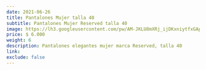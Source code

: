 ```yaml
---
date: 2021-06-26
title: Pantalones Mujer talla 40
subtitle: Pantalones Mujer Reserved talla 40
image: https://lh3.googleusercontent.com/pw/AM-JKLU8mXRj_ijDKxniytfxGAp2Uxkw3uaBGAssCrMqvzGxEooNasRGQyOW1QFB5acFY_7FSJxjz-e2H78l4QqDxqrYcSiKd85Jhtj9WcDaGCXHvuL2H2ULCZnFIPKxbTSSHZ8cSPvKlh3VkgYLU4j_r4bAMg=w466-h621-no?authuser=0
price: $ 6.000
weight: 6
description: Pantalones elegantes mujer marca Reserved, talla 40
link: 
exclude: false
---
```

